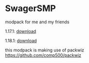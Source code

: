 # SwagerSMP
modpack for me and my friends

1.17.1: [download](https://github.com/LithRakoon/SwagerSMP/raw/main/Modpack/SwagerSMP%201.17.1.zip)

1.18.1: [download](https://github.com/LithRakoon/SwagerSMP/raw/main/Modpack/SwagerSMP%201.18.1.zip)

this modpack is making use of packwiz
https://github.com/comp500/packwiz
